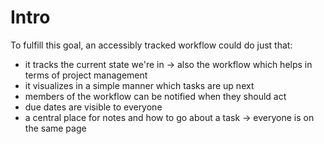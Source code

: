 # Intro

To fulfill this goal, an accessibly tracked workflow could do just that:

- it tracks the current state we're in -> also the workflow which helps in terms of project management
- it visualizes in a simple manner which tasks are up next
- members of the workflow can be notified when they should act
- due dates are visible to everyone
- a central place for notes and how to go about a task
-> everyone is on the same page
